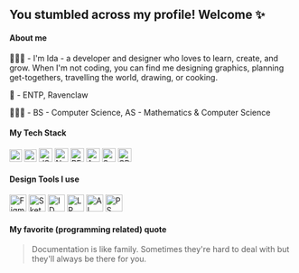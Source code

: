 ##  You stumbled across my profile! Welcome ✨

#### About me 
👩🏻‍💻 - I'm Ida - a developer and designer who loves to learn, create, and grow. When I'm not coding, you can find me designing graphics, planning get-togethers, travelling the world, drawing, or cooking.

🌸 - ENTP, Ravenclaw

👩🏻‍🎓 - BS - Computer Science, AS - Mathematics & Computer Science

#### My Tech Stack

<img width="22px" alt="HTML5" src="https://user-images.githubusercontent.com/36140849/97772552-93990e80-1b05-11eb-97bd-53229e84b914.png" />  <img width="22px" alt="CSS" src="https://user-images.githubusercontent.com/36140849/97772550-93007800-1b05-11eb-99dc-e5ca02c928e0.png" />  <img width="24px" alt="JS" src="https://user-images.githubusercontent.com/36140849/97772525-651b3380-1b05-11eb-8694-d3f6afba9dbf.png" />  <img width="24px" alt="NODE" src="https://user-images.githubusercontent.com/36140849/97772467-bd9e0100-1b04-11eb-8cad-3e5e2518f331.png" />  <img width="24px" alt="REACT" src="https://user-images.githubusercontent.com/36140849/97772583-c3481680-1b05-11eb-9487-7401ef226ee3.png" />  <img width="24px" alt="ANGULAR" src="https://user-images.githubusercontent.com/36140849/97772584-c3e0ad00-1b05-11eb-9304-127cffd91ab0.png" />  <img width="24px" alt="SWIFT" src="https://user-images.githubusercontent.com/36140849/97772581-c216e980-1b05-11eb-843f-39e7a4ce54dc.png" />  <img width="24px" alt="CPP" src="https://user-images.githubusercontent.com/36140849/97772582-c2af8000-1b05-11eb-904d-88d225949e59.png" />

#### Design Tools I use

<img width="30px" alt="Figma" src="https://user-images.githubusercontent.com/36140849/97773277-90a11c80-1b0b-11eb-99ac-6d4ea77bd65e.png" /> <img width="30px" alt="Sketch" src="https://user-images.githubusercontent.com/36140849/97772822-d6f47c80-1b07-11eb-8228-d08587efd68f.png" /> <img width="30px" alt="ID" src="https://user-images.githubusercontent.com/36140849/97772823-d78d1300-1b07-11eb-8b81-fa2c5858b79d.png" /> <img width="30px" alt="LR" src="https://user-images.githubusercontent.com/36140849/97772824-d78d1300-1b07-11eb-9475-1b48e1a25cd5.png" /> <img width="30px" alt="AI" src="https://user-images.githubusercontent.com/36140849/97772825-d825a980-1b07-11eb-9bea-a750906b72e6.png" /> <img width="30px" alt="PS" src="https://user-images.githubusercontent.com/36140849/97772829-d8be4000-1b07-11eb-882f-5ecae5908458.png" />

#### My favorite (programming related) quote 
> Documentation is like family. Sometimes they're hard to deal with but they'll always be there for you.





